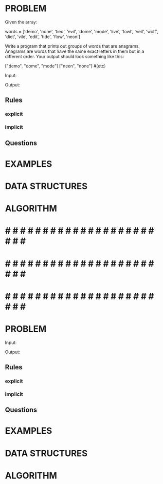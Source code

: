 # PROBLEM
Given the array:

  words =  ['demo', 'none', 'tied', 'evil', 'dome', 'mode', 'live',
          'fowl', 'veil', 'wolf', 'diet', 'vile', 'edit', 'tide',
          'flow', 'neon']

Write a program that prints out groups of words that are anagrams. Anagrams are words that have the same exact letters in them but in a different order. Your output should look something like this:

  ["demo", "dome", "mode"]
  ["neon", "none"]
  #(etc)

  Input: 

  Output:

  ## Rules
  ### explicit
  
  ### implicit


  ## Questions


# EXAMPLES


# DATA STRUCTURES


# ALGORITHM



# # # # # # # # # # # # # # # # # # # # # # # # #
# # # # # # # # # # # # # # # # # # # # # # # # #
# # # # # # # # # # # # # # # # # # # # # # # # #

# PROBLEM


  Input: 

  Output:

  ## Rules
  ### explicit
  
  ### implicit


  ## Questions


# EXAMPLES


# DATA STRUCTURES


# ALGORITHM
